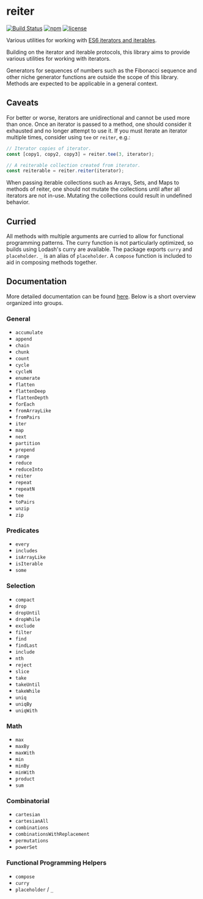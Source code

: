# reiter
[![Build Status](https://travis-ci.org/sulcata/reiter.svg?branch=v0.1.1)]()
[![npm](https://img.shields.io/npm/v/reiter.svg)]()
[![license](https://img.shields.io/github/license/sulcata/reiter.svg)]()

Various utilities for working with [ES6 iterators and iterables](mdn).

Building on the iterator and iterable protocols, this library aims to
provide various utilities for working with iterators.

Generators for sequences of numbers such as the Fibonacci sequence and other
niche generator functions are outside the scope of this library. Methods are
expected to be applicable in a general context.

## Caveats
For better or worse, iterators are unidirectional and cannot be used more
than once. Once an iterator is passed to a method, one should consider it
exhausted and no longer attempt to use it. If you must iterate an iterator
multiple times, consider using `tee` or `reiter`, e.g.:
```js
// Iterator copies of iterator.
const [copy1, copy2, copy3] = reiter.tee(3, iterator);

// A reiterable collection created from iterator.
const reiterable = reiter.reiter(iterator);
```

When passing iterable collections such as Arrays, Sets, and Maps to methods
of reiter, one should not mutate the collections until after all iterators
are not in-use. Mutating the collections could result in undefined behavior.

## Curried
All methods with multiple arguments are curried to allow for functional
programming patterns. The curry function is not particularly optimized,
so builds using Lodash's curry are available. The package exports `curry`
and `placeholder`. `_` is an alias of `placeholder`. A `compose` function
is included to aid in composing methods together.

## Documentation
More detailed documentation can be found [here](docs). Below is a short
overview organized into groups.

### General
- `accumulate`
- `append`
- `chain`
- `chunk`
- `count`
- `cycle`
- `cycleN`
- `enumerate`
- `flatten`
- `flattenDeep`
- `flattenDepth`
- `forEach`
- `fromArrayLike`
- `fromPairs`
- `iter`
- `map`
- `next`
- `partition`
- `prepend`
- `range`
- `reduce`
- `reduceInto`
- `reiter`
- `repeat`
- `repeatN`
- `tee`
- `toPairs`
- `unzip`
- `zip`

### Predicates
- `every`
- `includes`
- `isArrayLike`
- `isIterable`
- `some`

### Selection
- `compact`
- `drop`
- `dropUntil`
- `dropWhile`
- `exclude`
- `filter`
- `find`
- `findLast`
- `include`
- `nth`
- `reject`
- `slice`
- `take`
- `takeUntil`
- `takeWhile`
- `uniq`
- `uniqBy`
- `uniqWith`

### Math
- `max`
- `maxBy`
- `maxWith`
- `min`
- `minBy`
- `minWith`
- `product`
- `sum`

### Combinatorial
- `cartesian`
- `cartesianAll`
- `combinations`
- `combinationsWithReplacement`
- `permutations`
- `powerSet`

### Functional Programming Helpers
- `compose`
- `curry`
- `placeholder` / `_`

[mdn]: https://developer.mozilla.org/en-US/docs/Web/JavaScript/Reference/Iteration_protocols
[docs]: https://sulcata.github.io/reiter/
